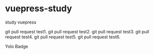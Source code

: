 <!--
 * @Description: Stay hungry，Stay foolish
 * @Author: Huccct
 * @Date: 2023-01-24 23:04:21
 * @LastEditors: Huccct
 * @LastEditTime: 2023-02-12 23:11:15
-->
# vuepress-study
study vuepress


git pull request test1.
git pull request test2.
git pull request test3.
git pull request test4.
git pull request test5.
git pull request test6.

Yolo Badge
